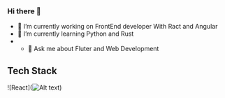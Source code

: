 ### Hi there 👋

- 🔭 I’m currently working on FrontEnd developer With Ract and Angular
- 🌱 I’m currently learning Python and Rust
- - 💬 Ask me about Fluter and Web Development

## Tech Stack

![React](![Alt text](https://assets.digitalocean.com/articles/alligator/boo.svg "React"))
